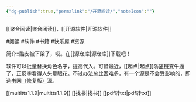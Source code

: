 ```yaml
---
{"dg-publish":true,"permalink":"/开源阅读/","noteIcon":""}
---
```



[[聚合阅读\|聚合阅读]]，[[开源软件\|开源软件]]

#阅读 #软件 #书籍 #快乐屋  #资源

简介::酷安被下架了，哎。在[[源仓库\|源仓库]]下载吧！

软件可以批量替换角色名字，提高代入。可惜最近，[[起点\|起点]]防盗链变牛逼了，正反字看得人头晕眼花。不过办法总比困难多，有一个源是不会受影响的，即[选书网（修复版）](https://t.me/c/1798537369/598)源。

[[multitts1.1.9\|multitts1.1.9]]
[[找书\|找书]]
[[pdf转txt\|pdf转txt]]
